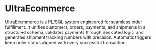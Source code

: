 # UltraEcommerce
UltraEcommerce is a PL/SQL system engineered for seamless order fulfillment. It unifies customers, orders, payments, and shipments in a structured schema, validates payments through dedicated logic, and generates shipment tracking numbers with precision. Automatic triggers keep order status aligned with every successful transaction.
